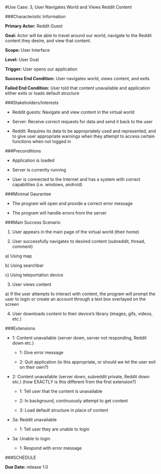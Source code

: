 #Use Case: 3, User Navigates World and Views Reddit Content

###Characteristic Information

**Primary Actor:** Reddit Guest

**Goal:** Actor will be able to travel around our world, navigate to the Reddit content they desire, and view that content.

**Scope:** User Interface

**Level:** User Goal

**Trigger:** User opens our application

**Success End Condition:** User navigates world, views content, and exits

**Failed End Condition:** User told that content unavailable and application either exits or loads default structure

###Stakeholders/Interests

 * Reddit guests: Navigate and view content in the virtual world

 * Server: Receive correct requests for data and send it back to the user

 * Reddit: Requires its data to be appropriately used and represented, and to give user appropriate warnings when they attempt to access certain functions when not logged in

###Preconditions

 * Application is loaded

 * Server is currently running

 * User is connected to the Internet and has a system with correct capabilities (i.e. windows, android)

###Minimal Gaurantee

 * The program will open and provide a correct error message

 * The program will handle errors from the server

###Main Success Scenario

1. User appears in the main page of the virtual world (their home)

2. User successfully navigates to desired content (subreddit, thread, comment)

 a) Using map

 b) Using searchbar
 
 c) Using teleportation device

3. User views content

 a) If the user attempts to interact with content, the program will prompt the user to login or create an account through a text box      overlayed on the screen

4. User downloads content to their device’s library (images, gifs, videos, etc.)

###Extensions

 * 1: Content unavailable (server down, server not responding, Reddit down etc.)
 
   + 1: Give error message
   
   + 2: Quit application (is this appropriate, or should we let the user exit on their own?)

 * 2: Content unavailable (server down, subreddit private, Reddit down etc.) (how EXACTLY is this different from the first extension?)
 
   + 1: Tell user that the content is unavailable
 
   + 2: In background, continuously attempt to get content
 
   + 3: Load default structure in place of content

 * 3a: Reddit unavailable
 
   + 1: Tell user they are unable to login
   
 * 3a: Unable to login
 
   + 1: Respond with error message
   
###SCHEDULE

**Due Date:** release 1.0
